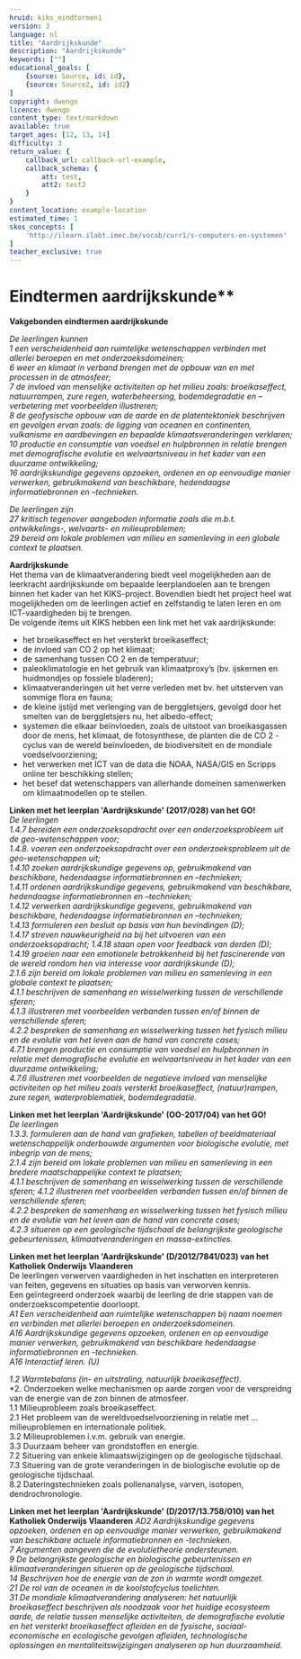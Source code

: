 ```yaml
---
hruid: kiks_eindtermen1
version: 3
language: nl
title: "Aardrijkskunde"
description: "Aardrijkskunde"
keywords: [""]
educational_goals: [
    {source: Source, id: id}, 
    {source: Source2, id: id2}
]
copyright: dwengo
licence: dwengo
content_type: text/markdown
available: true
target_ages: [12, 13, 14]
difficulty: 3
return_value: {
    callback_url: callback-url-example,
    callback_schema: {
        att: test,
        att2: test2
    }
}
content_location: example-location
estimated_time: 1
skos_concepts: [
    'http://ilearn.ilabt.imec.be/vocab/curr1/s-computers-en-systemen'
]
teacher_exclusive: true
---
```


# Eindtermen aardrijkskunde**

**Vakgebonden eindtermen aardrijkskunde**<br>

*De leerlingen kunnen<br>
1 een verscheidenheid aan ruimtelijke wetenschappen verbinden met allerlei
beroepen en met onderzoeksdomeinen;<br>
6 weer en klimaat in verband brengen met de opbouw van en met processen in de
atmosfeer;<br>
7 de invloed van menselijke activiteiten op het milieu zoals: broeikaseffect,
natuurrampen, zure regen, waterbeheersing, bodemdegradatie en –verbetering met
voorbeelden illustreren;<br>
8 de geofysische opbouw van de aarde en de platentektoniek beschrijven en
gevolgen ervan zoals: de ligging van oceanen en continenten, vulkanisme en
aardbevingen en bepaalde klimaatsveranderingen verklaren;<br>
10 productie en consumptie van voedsel en hulpbronnen in relatie brengen met
demografische evolutie en welvaartsniveau in het kader van een duurzame
ontwikkeling;<br>
16 aardrijkskundige gegevens opzoeken, ordenen en op eenvoudige manier
verwerken, gebruikmakend van beschikbare, hedendaagse informatiebronnen en
–technieken.<br>*

*De leerlingen zijn<br>
27 kritisch tegenover aangeboden informatie zoals die m.b.t. ontwikkelings-,
welvaarts- en milieuproblemen;<br>
29 bereid om lokale problemen van milieu en samenleving in een globale context te
plaatsen.<br>*

**Aardrijkskunde**<br>
Het thema van de klimaatverandering biedt veel mogelijkheden aan de leerkracht
aardrijkskunde om bepaalde leerplandoelen aan te brengen binnen het kader van het
KIKS-project. Bovendien biedt het project heel wat mogelijkheden om de leerlingen actief
en zelfstandig te laten leren en om ICT-vaardigheden bij te brengen.<br>
De volgende items uit KIKS hebben een link met het vak aardrijkskunde:<br>
- het broeikaseffect en het versterkt broeikaseffect;
- de invloed van CO 2 op het klimaat;
- de samenhang tussen CO 2 en de temperatuur;
- paleoklimatologie en het gebruik van klimaatproxy’s (bv. ijskernen en huidmondjes
op fossiele bladeren);
- klimaatveranderingen uit het verre verleden met bv. het uitsterven van sommige
flora en fauna;
- de kleine ijstijd met verlenging van de berggletsjers, gevolgd door het smelten van
de berggletsjers nu, het albedo-effect;
- systemen die elkaar beïnvloeden, zoals de uitstoot van broeikasgassen door de
mens, het klimaat, de fotosynthese, de planten die de CO 2 -cyclus van de wereld
beïnvloeden, de biodiversiteit en de mondiale voedselvoorziening;
- het verwerken met ICT van de data die NOAA, NASA/GIS en Scripps online ter
beschikking stellen;
- het besef dat wetenschappers van allerhande domeinen samenwerken om
klimaatmodellen op te stellen.

**Linken met het leerplan 'Aardrijkskunde' (2017/028) van het GO!**<br>
*De leerlingen<br>
1.4.7 bereiden een onderzoeksopdracht over een onderzoeksprobleem uit de
geo-wetenschappen voor;<br>
1.4.8. voeren een onderzoeksopdracht over een onderzoeksprobleem uit de
geo-wetenschappen uit;<br>
1.4.10 zoeken aardrijkskundige gegevens op, gebruikmakend van beschikbare,
hedendaagse informatiebronnen en –technieken;<br>
1.4.11 ordenen aardrijkskundige gegevens, gebruikmakend van beschikbare,
hedendaagse informatiebronnen en –technieken;<br>
1.4.12 verwerken aardrijkskundige gegevens, gebruikmakend van beschikbare,
hedendaagse informatiebronnen en –technieken;<br>
1.4.13 formuleren een besluit op basis van hun bevindingen (D);<br>
1.4.17 streven nauwkeurigheid na bij het uitvoeren van een onderzoeksopdracht;
1.4.18 staan open voor feedback van derden (D);<br>
1.4.19 groeien naar een emotionele betrokkenheid bij het fascinerende van de wereld
rondom hen via interesse voor aardrijkskunde (D);<br>
2.1.6 zijn bereid om lokale problemen van milieu en samenleving in een globale
context te plaatsen;<br>
4.1.1 beschrijven de samenhang en wisselwerking tussen de verschillende sferen;<br>
4.1.3 illustreren met voorbeelden verbanden tussen en/of binnen de verschillende
sferen;<br>
4.2.2 bespreken de samenhang en wisselwerking tussen het fysisch milieu en de
evolutie van het leven aan de hand van concrete cases;<br>
4.7.1 brengen productie en consumptie van voedsel en hulpbronnen in relatie met
demografische evolutie en welvaartsniveau in het kader van een duurzame
ontwikkeling;<br>
4.7.6 illustreren met voorbeelden de negatieve invloed van menselijke activiteiten op
het milieu zoals versterkt broeikaseffect, (natuur)rampen, zure regen,
waterproblematiek, bodemdegradatie.<br>*

**Linken met het leerplan 'Aardrijkskunde' (OO-2017/04) van het GO!**<br>
*De leerlingen<br>
1.3.3. formuleren aan de hand van grafieken, tabellen of beeldmateriaal
wetenschappelijk onderbouwde argumenten voor biologische evolutie, met inbegrip
van de mens;<br>
2.1.4 zijn bereid om lokale problemen van milieu en samenleving in een bredere
maatschappelijke context te plaatsen;<br>
4.1.1 beschrijven de samenhang en wisselwerking tussen de verschillende sferen;
4.1.2 illustreren met voorbeelden verbanden tussen en/of binnen de verschillende
sferen;<br>
4.2.2 bespreken de samenhang en wisselwerking tussen het fysisch milieu en de
evolutie van het leven aan de hand van concrete cases;<br>
4.2.3 situeren op een geologische tijdschaal de belangrijkste geologische
gebeurtenissen, klimaatveranderingen en massa-extincties.<br>*

**Linken met het leerplan 'Aardrijkskunde' (D/2012/7841/023) van het Katholiek Onderwijs Vlaanderen**<br>
De leerlingen verwerven vaardigheden in het inschatten en interpreteren van feiten,
gegevens en situaties op basis van verworven kennis.<br>
Een geïntegreerd onderzoek waarbij de leerling de drie stappen van de
onderzoekscompetentie doorloopt.<br>
*A1 Een verscheidenheid aan ruimtelijke wetenschappen bij naam noemen en
verbinden met allerlei beroepen en onderzoeksdomeinen.<br>
A16 Aardrijkskundige gegevens opzoeken, ordenen en op eenvoudige manier
verwerken, gebruikmakend van beschikbare hedendaagse informatiebronnen en
-technieken.<br>
A16 Interactief leren. (U)*

*1.2 Warmtebalans (in- en uitstraling, natuurlijk broeikaseffect).*<br>
*2. Onderzoeken welke mechanismen op aarde zorgen voor de verspreidng van de
energie van de zon binnen de atmosfeer.<br>
1.1 Milieuprobleem zoals broeikaseffect.<br>
2.1 Het probleem van de wereldvoedselvoorziening in relatie met … milieuproblemen
en internationale politiek.<br>
3.2 Milieuproblemen i.v.m. gebruik van energie.<br>
3.3 Duurzaam beheer van grondstoffen en energie.<br>
7.2 Situering van enkele klimaatswijzigingen op de geologische tijdschaal.<br>
7.3 Situering van de grote veranderingen in de biologische evolutie op de geologische
tijdschaal.<br>
8.2 Dateringstechnieken zoals pollenanalyse, varven, isotopen, dendrochronologie.<br>

**Linken met het leerplan 'Aardrijkskunde' (D/2017/13.758/010) van het Katholiek Onderwijs Vlaanderen**
*AD2 Aardrijkskundige gegevens opzoeken, ordenen en op eenvoudige manier
verwerken, gebruikmakend van beschikbare actuele informatiebronnen en
-technieken.<br>
7 Argumenten aangeven die de evolutietheorie ondersteunen.<br>
9 De belangrijkste geologische en biologische gebeurtenissen en
klimaatveranderingen situeren op de geologische tijdschaal.<br>
14 Beschrijven hoe de energie van de zon in warmte wordt omgezet.<br>
21 De rol van de oceanen in de koolstofcyclus toelichten.<br>
31 De mondiale klimaatverandering analyseren: het natuurlijk broeikaseffect
beschrijven als noodzaak voor het huidige ecosysteem aarde, de relatie tussen
menselijke activiteiten, de demografische evolutie en het versterkt broeikaseffect
afleiden en de fysische, sociaal-economische en ecologische gevolgen afleiden,
technologische oplossingen en mentaliteitswijzigingen analyseren op hun
duurzaamheid.*<br>



